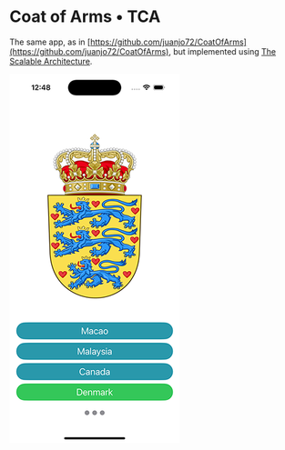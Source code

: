 # Coat of Arms • TCA

The same app, as in [https://github.com/juanjo72/CoatOfArms](https://github.com/juanjo72/CoatOfArms), but implemented using [The Scalable Architecture](https://github.com/pointfreeco/swift-composable-architecture).

![screenshot](screenshot.png)